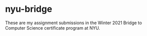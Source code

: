 # nyu-bridge
These are my assignment submissions in the Winter 2021 Bridge to Computer Science certificate program at NYU.
